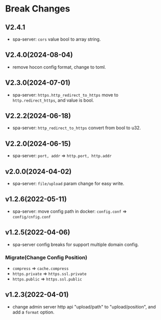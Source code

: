 # Break Changes
## V2.4.1
* spa-server: `cors` value bool to array string.
## V2.4.0(2024-08-04)
* remove hocon config format, change to toml.
## V2.3.0(2024-07-01)
* spa-server: `https.http_redirect_to_https` move to `http.redirect_https`, and value is bool.
## V2.2.2(2024-06-18)
* spa-server: `http_redirect_to_https` convert from bool to u32.
## V2.2.0(2024-06-15)
* spa-server: `port, addr` => `http.port, http.addr`
## v2.0.0(2024-04-02)
* spa-server: `file/upload` param change for easy write. 

## v1.2.6(2022-05-11)
* spa-server: move config path in docker: `config.conf` => `config/cnfig.conf` 

## v1.2.5(2022-04-06)
* spa-server config breaks for support multiple domain config.
### Migrate(Change Config Position)
* `compress` => `cache.compress`
* `https.private` => `https.ssl.private`
* `https.public` => `https.ssl.public`

## v1.2.3(2022-04-01)
* change admin server http api "upload/path" to "upload/position", and add a `format` option.
